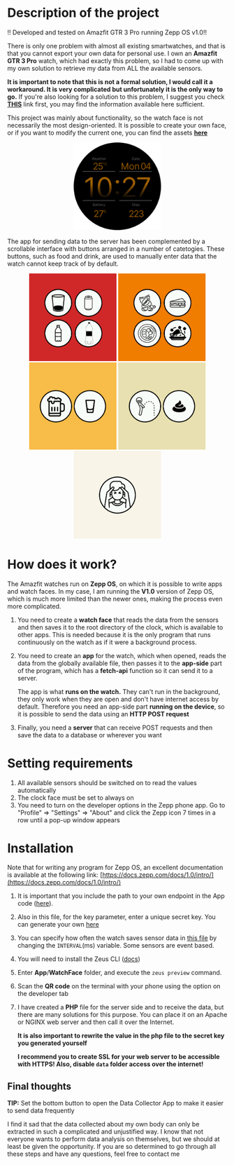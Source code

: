 
# Description of the project
!! Developed and tested on Amazfit GTR 3 Pro running Zepp OS v1.0!!

There is only one problem with almost all existing smartwatches, and that is that you cannot export your own data for personal use. I own an **Amazfit GTR 3 Pro** watch, which had exactly this problem, so I had to come up with my own solution to retrieve my data from ALL the available sensors. 

**It is important to note that this is not a formal solution, I would call it a workaround. It is very complicated but unfortunately it is the only way to go.** If you're also looking for a solution to this problem, I suggest you check [**THIS**](https://user.huami.com/privacy/index.html#/) link first, you may find the information available here sufficient.

This project was mainly about functionality, so the watch face is not necessarily the most design-oriented. It is possible to create your own face, or if you want to modify the current one, you can find the assets **[here](https://www.figma.com/file/vRE1wTHGOqUN3NSEEFcj5b/Untitled?type=design&node-id=0:1&mode=design&t=6gdPgM8FrmKmiMb8-1)**

<p align="center">
  <img src="https://raw.githubusercontent.com/Fullbaro/SmartWatchDataCollector/main/WatchFace/assets/480x480-amazfit-gtr-3-pro/screenshot.png" width="200" title="screenshot">
</p>

The app for sending data to the server has been complemented by a scrollable interface with buttons arranged in a number of catetogies. These buttons, such as food and drink, are used to manually enter data that the watch cannot keep track of by default.

<p align="center">
	<img src="https://raw.githubusercontent.com/Fullbaro/SmartWatchDataCollector/main/App/assets/common/screenshot_1.png" width="200" title="screenshot">
	<img src="https://raw.githubusercontent.com/Fullbaro/SmartWatchDataCollector/main/App/assets/common/screenshot_2.png" width="200" title="screenshot">
	<img src="https://raw.githubusercontent.com/Fullbaro/SmartWatchDataCollector/main/App/assets/common/screenshot_3.png" width="200" title="screenshot">
	<img src="https://raw.githubusercontent.com/Fullbaro/SmartWatchDataCollector/main/App/assets/common/screenshot_4.png" width="200" title="screenshot">
	<img src="https://raw.githubusercontent.com/Fullbaro/SmartWatchDataCollector/main/App/assets/common/screenshot_5.png" width="200" title="screenshot">
</p>

# How does it work?

The Amazfit watches run on **Zepp OS**, on which it is possible to write apps and watch faces. In my case, I am running the **V1.0** version of Zepp OS, which is much more limited than the newer ones, making the process even more complicated.

1. You need to create a **watch face** that reads the data from the sensors and then saves it to the root directory of the clock, which is available to other apps. This is needed because it is the only program that runs continuously  on the watch as if it were a background process.
2. You need to create an **app** for the watch, which when opened, reads the data from the globally available file, then passes it to the **app-side** part of the program, which has a **fetch-api** function so it can send it to a server.

	The app is what **runs on the watch.** They can't run in the background, they only work when they are open and don't have internet access by default. Therefore you need an app-side part **running on the device**, so it is possible to send the data using an **HTTP POST request**
3. Finally, you need a **server** that can receive POST requests and then save the data to a database or wherever you want

# Setting requirements
1.  All available sensors should be switched on to read the values automatically
2. The clock face must be set to always on
3. You need to turn on the developer options in the Zepp phone app. Go to "Profile" => "Settings" => "About" and click the Zepp icon 7 times in a row until a pop-up window appears

# Installation

Note that for writing any program for Zepp OS, an excellent documentation is available at the following link: [https://docs.zepp.com/docs/1.0/intro/](https://docs.zepp.com/docs/1.0/intro/)

1. It is important that you include the path to your own endpoint in the App code ([here](https://github.com/Fullbaro/SmartWatchDataCollector/blob/main/App/utils/config/constants.js)).
2. Also in this file, for the key parameter, enter a unique secret key. You can generate your own [here](https://www.uuidgenerator.net/)
3. You can specify how often the watch saves sensor data in [this file](https://github.com/Fullbaro/SmartWatchDataCollector/blob/main/WatchFace/utils/config/constants.js) by changing the `INTERVAL`(ms) variable. Some sensors are event based.
4. You will need to install the Zeus CLI ([docs](https://docs.zepp.com/docs/1.0/guides/tools/cli/))
5. Enter **App**/**WatchFace** folder, and execute the `zeus preview` command. 
6. Scan the **QR code** on the terminal with your phone using the option on the developer tab
7. I have created a **PHP** file for the server side and to receive the data, but there are many solutions for this purpose. You can place it on an Apache or NGINX web server and then call it over the Internet.

	**It is also important to rewrite the value in the php file to the secret key you generated yourself**
	
	**I recommend you to create SSL for your web server to be accessible with HTTPS! Also, disable `data` folder access over the internet!**

## Final thoughts

**TIP:** Set the bottom button to open the Data Collector App to make it easier to send data frequently

I find it sad that the data collected about my own body can only be extracted in such a complicated and unjustified way. I know that not everyone wants to perform data analysis on themselves, but we should at least be given the opportunity.
If you are so determined to go through all these steps and have any questions, feel free to contact me
